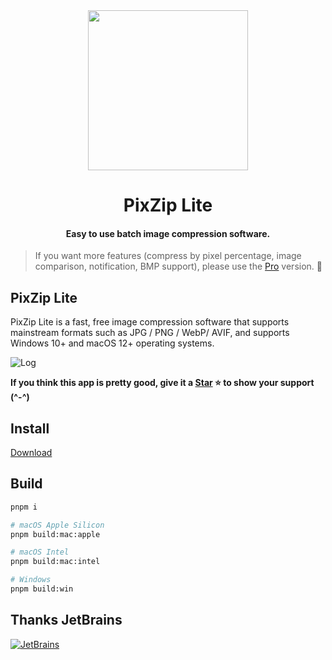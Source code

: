 <div align="center">
  <img src="https://github.com/richhost/pixzip-lite/blob/main/website/static/icon.webp?raw=true" height="256">
  <h1 align="center">PixZip Lite</h1>
  <h4 align="center">Easy to use batch image compression software.</h4>
</div>

> If you want more features (compress by pixel percentage, image comparison, notification, BMP support), please use the [Pro](https://pixzip.cutelabs.in) version. 🙏

## PixZip Lite

PixZip Lite is a fast, free image compression software that supports mainstream formats such as JPG / PNG / WebP/ AVIF, and supports Windows 10+ and macOS 12+ operating systems.

![Log](https://github.com/richhost/pixzip-lite/blob/main/website/static/screenshot.webp?raw=true)

**If you think this app is pretty good, give it a [Star](https://github.com/richhost/pixzip) ⭐️ to show your support (^-^)**

## Install

[Download](https://github.com/richhost/pixzip-lite/releases)

## Build
```bash
pnpm i

# macOS Apple Silicon
pnpm build:mac:apple

# macOS Intel
pnpm build:mac:intel

# Windows
pnpm build:win
```

## Thanks JetBrains

[![JetBrains](https://raw.githubusercontent.com/richhost/pixzip-lite/main/static/JetBrains.svg)](https://www.jetbrains.com/?from=pixzip)
